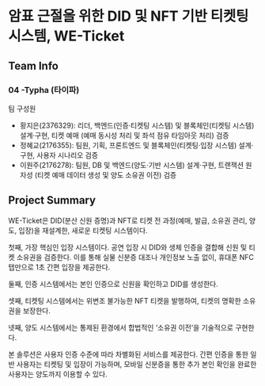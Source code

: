 # 암표 근절을 위한 DID 및 NFT 기반 티켓팅 시스템, WE-Ticket


## Team Info
### 04 -Typha (타이파)

팀 구성원
- 황지은(2376329): 리더, 백엔드(인증·티켓팅 시스템) 및 블록체인(티켓팅 시스템) 설계·구현, 티켓 예매 (예매 동시성 처리 및 좌석 점유 타임아웃 처리) 검증
- 정혜교(2176355): 팀원, 기획, 프론트엔드 및 블록체인(티켓팅·입장 시스템) 설계·구현, 사용자 시나리오 검증
- 이원주(2176278): 팀원, DB 및 백엔드(양도·기반 시스템) 설계·구현, 트랜잭션 원자성 (티켓 예매 데이터 생성 및 양도 소유권 이전) 검증

## Project Summary
WE-Ticket은 DID(분산 신원 증명)과 NFT로 티켓 전 과정(예매, 발급, 소유권 관리, 양도, 입장)을 재설계한, 새로운 티켓팅 시스템이다.

첫째, 가장 핵심인 입장 시스템이다. 공연 입장 시 DID와 생체 인증을 결합해 신원 및 티켓 소유권을 검증한다. 이를 통해 실물 신분증 대조나 개인정보 노출 없이, 휴대폰 NFC 탭만으로 1초 간편 입장을 제공한다.

둘째, 인증 시스템에서는 본인 인증으로 신원을 확인하고 DID를 생성한다.  

셋째, 티켓팅 시스템에서는 위변조 불가능한 NFT 티켓을 발행하여, 티켓의 명확한 소유권을 보장한다.

넷째, 양도 시스템에서는 통제된 환경에서 합법적인 ‘소유권 이전’을 기술적으로 구현한다.

본 솔루션은 사용자 인증 수준에 따라 차별화된 서비스를 제공한다. 간편 인증을 통한 일반 사용자는 티켓팅 및 입장이 가능하며, 모바일 신분증을 통한 추가 본인 확인을 완료한 사용자는 양도까지 이용할 수 있다.

